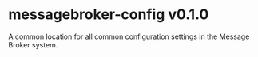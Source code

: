 messagebroker-config v0.1.0
==============

A common location for all common configuration settings in the Message Broker
system.

